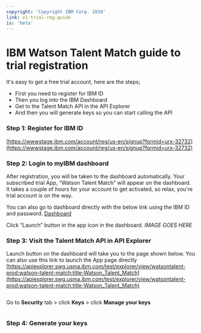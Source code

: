 ```yaml
---
copyright: 'Copyright IBM Corp. 2019'
link: v1-trial-reg-guide
is: 'beta'
---
```


# IBM Watson Talent Match guide to trial registration

It's easy to get a free trial account, here are the steps;
- First you need to register for IBM ID
- Then you log into the IBM Dashboard
- Get to the Talent Match API in the API Explorer
- And then you will generate keys so you can start calling the API


### Step 1: Register for IBM ID 

[https://wwwstage.ibm.com/account/reg/us-en/signup?formid=urx-32732](https://wwwstage.ibm.com/account/reg/us-en/signup?formid=urx-32732)

### Step 2: Login to myIBM dashboard

After registration, you will be taken to the dashboard automatically. 
Your subscribed trial App, “Watson Talent Match” will appear on the dashboard. 
It takes a couple of hours for your account to get activated, so relax, you're trial account is on the way.

You can also go to dashboard directly with the below link using the IBM ID and password.
[Dashboard](https://wwwpoc.ibm.com/myibm/dashboard/)

Click “Launch” button in the app icon in the dashboard.
_IMAGE GOES HERE_

### Step 3: Visit the Talent Match API in API Explorer

Launch button on the dashboard will take you to the page shown below. You can also use this link to launch the App page directly
[https://apiexplorer.swg.usma.ibm.com/test/explorer/view/watsontalent-prod:watson-talent-match:title-Watson_Talent_Match](https://apiexplorer.swg.usma.ibm.com/test/explorer/view/watsontalent-prod:watson-talent-match:title-Watson_Talent_Match)

![]()

Go to **Security** tab > click **Keys** > click **Manage your keys**

![]()

### Step 4: Generate your keys

![]()

